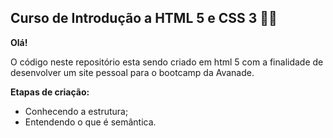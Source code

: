 ## Curso de Introdução a HTML 5 e CSS 3 :man_technologist:

**Olá!**

O código neste repositório esta sendo criado em html 5 com a finalidade de desenvolver um site pessoal para o bootcamp da Avanade.

**Etapas de criação:**

-  Conhecendo a estrutura;
-  Entendendo o que é semântica.